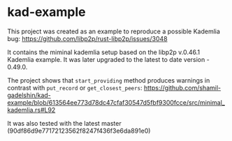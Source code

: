 # kad-example

This project was created as an example to reproduce a possible Kademlia bug: https://github.com/libp2p/rust-libp2p/issues/3048

It contains the miminal kademlia setup based on the libp2p v.0.46.1 Kademlia example. It was later upgraded to the latest to date version - 0.49.0.

The project shows that `start_providing` method produces warnings in contrast with `put_record` or `get_closest_peers`: https://github.com/shamil-gadelshin/kad-example/blob/613564ee773d78dc47cfaf30547d5fbf9300fcce/src/minimal_kademlia.rs#L92

It was also tested with the latest master (90df86d9e77172123562f8247f436f3e6da891e0)
